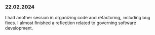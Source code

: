 ### 22.02.2024
I had another session in organizing code and refactoring, including bug fixes. I almost finished a reflection related to governing software development.